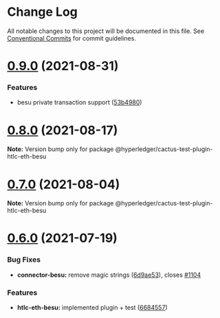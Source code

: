 # Change Log

All notable changes to this project will be documented in this file.
See [Conventional Commits](https://conventionalcommits.org) for commit guidelines.

# [0.9.0](https://github.com/hyperledger/cactus/compare/v0.8.0...v0.9.0) (2021-08-31)


### Features

* besu private transaction support ([53b4980](https://github.com/hyperledger/cactus/commit/53b49808615aced96b628bf1498a1b62c5c9ca42))





# [0.8.0](https://github.com/hyperledger/cactus/compare/v0.7.0...v0.8.0) (2021-08-17)

**Note:** Version bump only for package @hyperledger/cactus-test-plugin-htlc-eth-besu





# [0.7.0](https://github.com/hyperledger/cactus/compare/v0.6.0...v0.7.0) (2021-08-04)

**Note:** Version bump only for package @hyperledger/cactus-test-plugin-htlc-eth-besu





# [0.6.0](https://github.com/hyperledger/cactus/compare/v0.4.1...v0.6.0) (2021-07-19)


### Bug Fixes

* **connector-besu:** remove magic strings ([6d9ae53](https://github.com/hyperledger/cactus/commit/6d9ae53c64bd4e6c3eb33164bfa5d5507582220b)), closes [#1104](https://github.com/hyperledger/cactus/issues/1104)


### Features

* **htlc-eth-besu:** implemented plugin + test ([6684557](https://github.com/hyperledger/cactus/commit/6684557d5de863fa3e023b4c8afe239ea62143eb))
